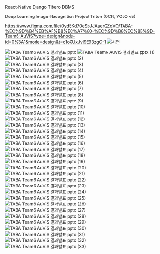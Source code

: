 React-Native
Django
Tibero DBMS

Deep Learning Image-Recognition Project
Triton (OCR, YOLO v5)

https://www.figma.com/file/0ydSKd70eSbJJAaerQZqVO/TABA-%EC%9D%B4%EB%AF%B8%EC%A7%80-%EC%9D%B8%EC%8B%9D-Team6-AuViS?type=design&node-id=0%3A1&mode=design&t=c1oXUxJvl9E93zgC-1
![시연](https://github.com/he0o0nje/TABA_Image_Team6/assets/105099960/7181cda5-fb70-4b8f-8e55-6c2ab5e91f27)

![TABA Team6 AuViS 결과발표 pptx](https://github.com/he0o0nje/TABA_Image_Team6/assets/105099960/39bf2538-fe79-445b-84b8-bda8fb697266)
![TABA Team6 AuViS 결과발표 pptx (1)](https://github.com/he0o0nje/TABA_Image_Team6/assets/105099960/57cd5b1a-73ba-4bf3-9f5d-8c900325a1c4)
![TABA Team6 AuViS 결과발표 pptx (2)](https://github.com/he0o0nje/TABA_Image_Team6/assets/105099960/5908a484-8bc9-4a4a-becb-0ce11de90ff7)
![TABA Team6 AuViS 결과발표 pptx (3)](https://github.com/he0o0nje/TABA_Image_Team6/assets/105099960/a72f1cd1-9180-45d6-b689-5283d29ee363)
![TABA Team6 AuViS 결과발표 pptx (4)](https://github.com/he0o0nje/TABA_Image_Team6/assets/105099960/3702c33c-a52b-4f25-99da-4d1781f95f0d)
![TABA Team6 AuViS 결과발표 pptx (5)](https://github.com/he0o0nje/TABA_Image_Team6/assets/105099960/b3a62a82-873d-4b02-8e7c-f4d6481b25b8)
![TABA Team6 AuViS 결과발표 pptx (6)](https://github.com/he0o0nje/TABA_Image_Team6/assets/105099960/a5fc34f3-629c-4327-a5d0-e43a02eb64b7)
![TABA Team6 AuViS 결과발표 pptx (7)](https://github.com/he0o0nje/TABA_Image_Team6/assets/105099960/9f80b91b-2714-4cad-897f-1c0a17aa7ce1)
![TABA Team6 AuViS 결과발표 pptx (8)](https://github.com/he0o0nje/TABA_Image_Team6/assets/105099960/cd250dc3-ab8b-404f-b6f9-a430f794a6c5)
![TABA Team6 AuViS 결과발표 pptx (9)](https://github.com/he0o0nje/TABA_Image_Team6/assets/105099960/93e3cc52-7092-4847-876f-cbdc08d1c7d4)
![TABA Team6 AuViS 결과발표 pptx (10)](https://github.com/he0o0nje/TABA_Image_Team6/assets/105099960/32355a0e-e44a-49d0-b91a-f43cf6a3e8b6)
![TABA Team6 AuViS 결과발표 pptx (11)](https://github.com/he0o0nje/TABA_Image_Team6/assets/105099960/af4ade34-9be3-4443-9426-b00d45c523db)
![TABA Team6 AuViS 결과발표 pptx (12)](https://github.com/he0o0nje/TABA_Image_Team6/assets/105099960/be8f4c75-977d-427c-a686-5ffb2c784c08)
![TABA Team6 AuViS 결과발표 pptx (13)](https://github.com/he0o0nje/TABA_Image_Team6/assets/105099960/66af06da-24e9-4986-9b70-fd79458aaed0)
![TABA Team6 AuViS 결과발표 pptx (14)](https://github.com/he0o0nje/TABA_Image_Team6/assets/105099960/db5aea4d-7fc6-48d0-accc-c2ffad805241)
![TABA Team6 AuViS 결과발표 pptx (15)](https://github.com/he0o0nje/TABA_Image_Team6/assets/105099960/7f062bd5-3947-441b-b4cd-d26918a200f3)
![TABA Team6 AuViS 결과발표 pptx (16)](https://github.com/he0o0nje/TABA_Image_Team6/assets/105099960/73c012e7-63a7-4f0f-8dc2-c54aa14b3e8b)
![TABA Team6 AuViS 결과발표 pptx (17)](https://github.com/he0o0nje/TABA_Image_Team6/assets/105099960/85a18038-47e9-4f05-8742-f8b3f034a562)
![TABA Team6 AuViS 결과발표 pptx (18)](https://github.com/he0o0nje/TABA_Image_Team6/assets/105099960/b037054b-01c6-412b-a35b-5c9b2fb86370)
![TABA Team6 AuViS 결과발표 pptx (19)](https://github.com/he0o0nje/TABA_Image_Team6/assets/105099960/e63c3ae0-2d05-4aa2-9899-c55a6605860b)
![TABA Team6 AuViS 결과발표 pptx (20)](https://github.com/he0o0nje/TABA_Image_Team6/assets/105099960/bf536634-de00-4fc3-a8de-54fe12190647)
![TABA Team6 AuViS 결과발표 pptx (21)](https://github.com/he0o0nje/TABA_Image_Team6/assets/105099960/0bc554d4-8efc-40e8-b61d-ccfae6525a0f)
![TABA Team6 AuViS 결과발표 pptx (22)](https://github.com/he0o0nje/TABA_Image_Team6/assets/105099960/dafe8fe0-ec48-4ab4-89ff-f4145d439ce3)
![TABA Team6 AuViS 결과발표 pptx (23)](https://github.com/he0o0nje/TABA_Image_Team6/assets/105099960/428673db-23e4-49a4-a2a8-1e73ce4ccccb)
![TABA Team6 AuViS 결과발표 pptx (24)](https://github.com/he0o0nje/TABA_Image_Team6/assets/105099960/c970bc4b-4092-438b-b07e-ea2536c87baa)
![TABA Team6 AuViS 결과발표 pptx (25)](https://github.com/he0o0nje/TABA_Image_Team6/assets/105099960/6be65a1b-9c3c-434f-879d-02177db9f622)
![TABA Team6 AuViS 결과발표 pptx (26)](https://github.com/he0o0nje/TABA_Image_Team6/assets/105099960/7d2ea8b3-4848-49cc-830c-9f9c2de6f38c)
![TABA Team6 AuViS 결과발표 pptx (27)](https://github.com/he0o0nje/TABA_Image_Team6/assets/105099960/358f1df6-2383-46e7-ab8f-750e54a5480d)
![TABA Team6 AuViS 결과발표 pptx (28)](https://github.com/he0o0nje/TABA_Image_Team6/assets/105099960/729e3bc7-8d16-42f2-bd25-5d13f55e470b)
![TABA Team6 AuViS 결과발표 pptx (29)](https://github.com/he0o0nje/TABA_Image_Team6/assets/105099960/a1906720-7193-40b4-b001-d4b13f250c29)
![TABA Team6 AuViS 결과발표 pptx (30)](https://github.com/he0o0nje/TABA_Image_Team6/assets/105099960/cb9eca98-625f-479a-bc77-f3530667369c)
![TABA Team6 AuViS 결과발표 pptx (31)](https://github.com/he0o0nje/TABA_Image_Team6/assets/105099960/e5b15b3e-459a-45e9-908c-653799d74bca)
![TABA Team6 AuViS 결과발표 pptx (32)](https://github.com/he0o0nje/TABA_Image_Team6/assets/105099960/8ea1dc54-ae97-4376-a98c-f2038d7611f6)
![TABA Team6 AuViS 결과발표 pptx (33)](https://github.com/he0o0nje/TABA_Image_Team6/assets/105099960/f59f5a80-afd1-43f4-ab88-cdab666d19b7)
